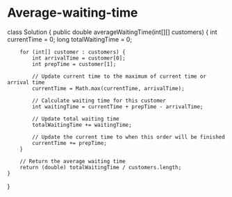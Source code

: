 # Average-waiting-time
class Solution {
    public double averageWaitingTime(int[][] customers) {
         int currentTime = 0;
        long totalWaitingTime = 0;
        
        for (int[] customer : customers) {
            int arrivalTime = customer[0];
            int prepTime = customer[1];
            
            // Update current time to the maximum of current time or arrival time
            currentTime = Math.max(currentTime, arrivalTime);
            
            // Calculate waiting time for this customer
            int waitingTime = currentTime + prepTime - arrivalTime;
            
            // Update total waiting time
            totalWaitingTime += waitingTime;
            
            // Update the current time to when this order will be finished
            currentTime += prepTime;
        }
        
        // Return the average waiting time
        return (double) totalWaitingTime / customers.length;
    }
}
